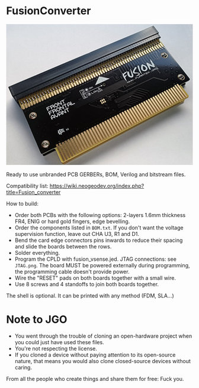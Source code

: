 # FusionConverter

![Fusion converter](photo.jpg)

Ready to use unbranded PCB GERBERs, BOM, Verilog and bitstream files.

Compatibility list: https://wiki.neogeodev.org/index.php?title=Fusion_converter

How to build:

* Order both PCBs with the following options: 2-layers 1.6mm thickness FR4, ENIG or hard gold fingers, edge bevelling.
* Order the components listed in `BOM.txt`. If you don't want the voltage supervision function, leave out CHA U3, R1 and D1.
* Bend the card edge connectors pins inwards to reduce their spacing and slide the boards between the rows.
* Solder everything.
* Program the CPLD with fusion_vsense.jed. JTAG connections: see `JTAG.png`. The board MUST be powered externally during programming, the programming cable doesn't provide power.
* Wire the "RESET" pads on both boards together with a small wire.
* Use 8 screws and 4 standoffs to join both boards together.

The shell is optional. It can be printed with any method (FDM, SLA...)

# Note to JGO

* You went through the trouble of cloning an open-hardware project when you could just have used these files.
* You're not respecting the license.
* If you cloned a device without paying attention to its open-source nature, that means you would also clone closed-source devices without caring.

From all the people who create things and share them for free: Fuck you.
